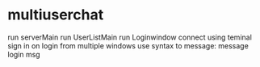 # multiuserchat
run serverMain
run UserListMain
run Loginwindow
connect using teminal
sign in on login from multiple windows
use syntax to message: message login msg
